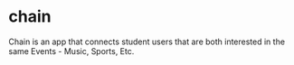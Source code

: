 # chain
Chain is an app that connects student users that are both interested in the same Events - Music, Sports, Etc.
